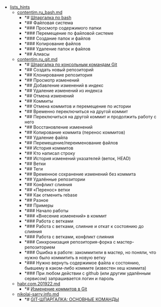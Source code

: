 - <a href = "E:\Node_projects\Node_Way\NBase\_Md\_Index\_Git\contaners\Workout_this\lists_hints\cat.lists_hints\dir.lists_hints.md">lists_hints</a>
    - <a href = "E:\Node_projects\Node_Way\NBase\_Md\_Index\_Git\contaners\Workout_this\lists_hints\contentim.ru_bash.md">contentim.ru_bash.md</a>
        - *# [Шпаргалка по bash](https://github.com/cyberspacedk/BASH-Commands)
        - *## Файловая система
        - *### Просмотр содержимого папки
        - *### Перемещение по файловой системе
        - *### Создание папок и файлов
        - *### Копирование файлов
        - *### Удаление папок и файлов
        - *## Алиасы
    - <a href = "E:\Node_projects\Node_Way\NBase\_Md\_Index\_Git\contaners\Workout_this\lists_hints\contentim.ru_git.md">contentim.ru_git.md</a>
        - *# [Шпаргалка по консольным командам Git](https://contentim.ru/git)
        - *## Создать новый репозиторий
        - *## Клонирование репозитория
        - *## Просмотр изменений
        - *## Добавление изменений в индекс
        - *## Удаление изменений из индекса
        - *## Отмена изменений
        - *## Коммиты
        - *## Отмена коммитов и перемещение по истории
        - *## Временно переключиться на другой коммит
        - *## Переключиться на другой коммит и продолжить работу с него
        - *## Восстановление изменений
        - *## Копирование коммита (перенос коммитов)
        - *## Удаление файла
        - *## Перемещение/переименование файлов
        - *## История коммитов
        - *## Кто написал строку
        - *## История изменений указателей (веток, HEAD)
        - *## Ветки
        - *## Теги
        - *## Временное сохранение изменений без коммита
        - *## Удалённые репозитории
        - *## Конфликт слияния
        - *## «Перенос» ветки
        - *## Как отменить rebase
        - *## Разное
        - *## Примеры
        - *### Начало работы
        - *### «Внесение изменений» в коммит
        - *### Работа с ветками
        - *### Работа с ветками, слияние и откат к состоянию до слияния
        - *### Работа с ветками, конфликт слияния
        - *### Синхронизация репозитория-форка с мастер-репозиторием
        - *### Ошибка в работе: закоммитили в мастер, но поняли, что нужно было коммитить в новую ветку
        - *### Нужно вернуть содержимое файла к состоянию, бывшему в каком-либо коммите (известен хеш коммита)
        - *### При любом действии с github (или другим удалённым сервисом) запрашивается логин и пароль
    - <a href = "E:\Node_projects\Node_Way\NBase\_Md\_Index\_Git\contaners\Workout_this\lists_hints\habr.com.201922.md">habr.com.201922.md</a>
        - *# [Изменение коммитов в Git](https://habr.com/ru/post/201922/)
    - <a href = "E:\Node_projects\Node_Way\NBase\_Md\_Index\_Git\contaners\Workout_this\lists_hints\nikolaj-sarry.info.md">nikolaj-sarry.info.md</a>
        - *# [GIT-ШПАРГАЛКА: ОСНОВНЫЕ КОМАНДЫ](https://nikolaj-sarry.info/razrabotka/git/git-shpargalka-osnovnye-komandy/)
